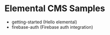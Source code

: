# Elemental CMS Samples

- getting-started (Hello elemental)
- firebase-auth (Firebase auth integration)


